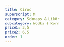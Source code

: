 ```yaml
---
title: Cîroc
superscript: M
category: Schnaps & Likör
subcategory: Wodka & Korn
price1: 3,5
price2: 6,5
order: 1
---
```

